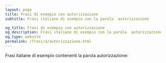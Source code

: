 ```yaml
---
layout: page
title: Frasi di esempio con autorizzazione 
subtitle: Frasi italiane di esempio con la parola  autorizzazione

og_title: Frasi di esempio con autorizzazione 
og_description: Frasi italiane di esempio con la parola  autorizzazione
og_type: website
permalink: /frasi/a/autorizzazione.html
---
```


Frasi italiane di esempio contenenti la parola autorizzazione:


